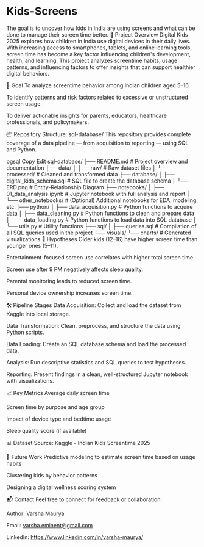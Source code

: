 # Kids-Screens
The goal is to uncover how kids in India are using screens and what can be done to manage their screen time better.
📍 Project Overview
Digital Kids 2025 explores how children in India use digital devices in their daily lives. With increasing access to smartphones, tablets, and online learning tools, screen time has become a key factor influencing children's development, health, and learning. This project analyzes screentime habits, usage patterns, and influencing factors to offer insights that can support healthier digital behaviors.

🎯 Goal
To analyze screentime behavior among Indian children aged 5–16.

To identify patterns and risk factors related to excessive or unstructured screen usage.

To deliver actionable insights for parents, educators, healthcare professionals, and policymakers.

📦 Repository Structure: sql-database/
This repository provides complete coverage of a data pipeline — from acquisition to reporting — using SQL and Python.

pgsql
Copy
Edit
sql-database/
├── README.md                  # Project overview and documentation
├── data/
│   ├── raw/                   # Raw dataset files
│   └── processed/             # Cleaned and transformed data
├── database/
│   ├── digital_kids_schema.sql   # SQL file to create the database schema
│   └── ERD.png                   # Entity-Relationship Diagram
├── notebooks/
│   ├── 01_data_analysis.ipynb    # Jupyter notebook with full analysis and report
│   └── other_notebooks/          # (Optional) Additional notebooks for EDA, modeling, etc.
├── python/
│   ├── data_acquisition.py       # Python functions to acquire data
│   ├── data_cleaning.py          # Python functions to clean and prepare data
│   ├── data_loading.py           # Python functions to load data into SQL database
│   └── utils.py                  # Utility functions
├── sql/
│   ├── queries.sql               # Compilation of all SQL queries used in the project
└── visuals/
    └── charts/                   # Generated visualizations
🧪 Hypotheses
Older kids (12–16) have higher screen time than younger ones (5–11).

Entertainment-focused screen use correlates with higher total screen time.

Screen use after 9 PM negatively affects sleep quality.

Parental monitoring leads to reduced screen time.

Personal device ownership increases screen time.

🛠️ Pipeline Stages
Data Acquisition: Collect and load the dataset from Kaggle into local storage.

Data Transformation: Clean, preprocess, and structure the data using Python scripts.

Data Loading: Create an SQL database schema and load the processed data.

Analysis: Run descriptive statistics and SQL queries to test hypotheses.

Reporting: Present findings in a clean, well-structured Jupyter notebook with visualizations.

📈 Key Metrics
Average daily screen time

Screen time by purpose and age group

Impact of device type and bedtime usage

Sleep quality score (if available)

📊 Dataset
Source: Kaggle - Indian Kids Screentime 2025

🧩 Future Work
Predictive modeling to estimate screen time based on usage habits

Clustering kids by behavior patterns

Designing a digital wellness scoring system

📬 Contact
Feel free to connect for feedback or collaboration:

Author: Varsha Maurya

Email: varsha.eminent@gmail.com

LinkedIn: https://www.linkedin.com/in/varsha-maurya/